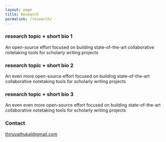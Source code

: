 ```yaml
---
layout: page
title: Research
permalink: /research/
---
```


### research topic + short bio 1

An open-source effort focused on building state-of-the-art collaborative notetaking tools for scholarly writing projects

### research topic + short bio 2

An even more open-source effort focused on building state-of-the-art collaborative notetaking tools for scholarly writing projects

### research topic + short bio 3

An even even more open-source effort focused on building state-of-the-art collaborative notetaking tools for scholarly writing projects

### Contact

[thiruvathukal@gmail.com](mailto:thiruvathukal@gmail.com)

